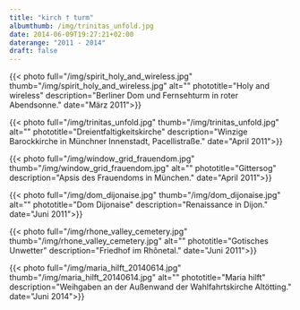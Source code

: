 ```yaml
---
title: "kirch † turm"
albumthumb: /img/trinitas_unfold.jpg
date: 2014-06-09T19:27:21+02:00
daterange: "2011 - 2014"
draft: false
---
```


{{< photo full="/img/spirit_holy_and_wireless.jpg" thumb="/img/spirit_holy_and_wireless.jpg" alt="" phototitle="Holy and wireless" description="Berliner Dom und Fernsehturm in roter Abendsonne." date="März 2011">}}

{{< photo full="/img/trinitas_unfold.jpg" thumb="/img/trinitas_unfold.jpg" alt="" phototitle="Dreientfaltigkeitskirche" description="Winzige Barockkirche in Münchner Innenstadt, Pacellistraße." date="April 2011">}}

{{< photo full="/img/window_grid_frauendom.jpg" thumb="/img/window_grid_frauendom.jpg" alt="" phototitle="Gittersog" description="Apsis des Frauendoms in München." date="April 2011">}}

{{< photo full="/img/dom_dijonaise.jpg" thumb="/img/dom_dijonaise.jpg" alt="" phototitle="Dom Dijonaise" description="Renaissance in Dijon." date="Juni 2011">}}

{{< photo full="/img/rhone_valley_cemetery.jpg" thumb="/img/rhone_valley_cemetery.jpg" alt="" phototitle="Gotisches Unwetter" description="Friedhof im Rhônetal." date="Juni 2011">}}

{{< photo full="/img/maria_hilft_20140614.jpg" thumb="/img/maria_hilft_20140614.jpg" alt="" phototitle="Maria hilft" description="Weihgaben an der Außenwand der Wahlfahrtskirche Altötting." date="Juni 2014">}}

